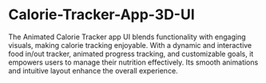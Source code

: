 # Calorie-Tracker-App-3D-UI
The Animated Calorie Tracker app UI blends functionality with engaging visuals, making calorie tracking enjoyable. With a dynamic and interactive food in/out tracker, animated progress tracking, and customizable goals, it empowers users to manage their nutrition effectively. Its smooth animations and intuitive layout enhance the overall experience.
